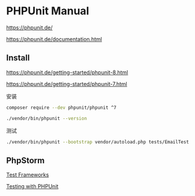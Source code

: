 # PHPUnit Manual

<https://phpunit.de/>

<https://phpunit.de/documentation.html>

## Install

<https://phpunit.de/getting-started/phpunit-8.html>

<https://phpunit.de/getting-started/phpunit-7.html>

安装

```bash
composer require --dev phpunit/phpunit ^7

./vendor/bin/phpunit --version
```

测试

```bash
./vendor/bin/phpunit --bootstrap vendor/autoload.php tests/EmailTest
```

## PhpStorm

[Test Frameworks](https://www.jetbrains.com/help/phpstorm/php-test-frameworks.html)

[Testing with PHPUnit](https://www.jetbrains.com/help/phpstorm/using-phpunit-framework.html)
